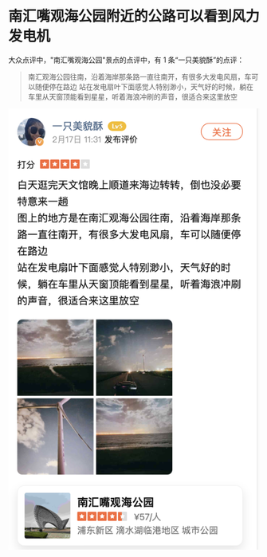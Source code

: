 # 南汇嘴观海公园附近的公路可以看到风力发电机

大众点评中，"南汇嘴观海公园"景点的点评中，有 1 条“一只美貌酥”的点评：

> 南汇观海公园往南，沿着海岸那条路一直往南开，有很多大发电风扇，车可以随便停在路边
> 站在发电扇叶下面感觉人特别渺小，天气好的时候，躺在车里从天窗顶能看到星星，听着海浪冲刷的声音，很适合来这里放空

![](img/01.png)
